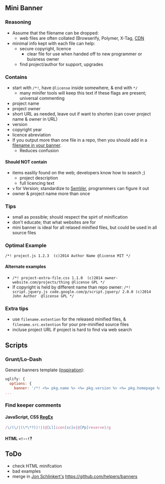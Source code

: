 ## Mini Banner

### Reasoning

* Assume that the filename can be dropped:
	* web files are often collated (Browserify, Polymer, X-Tag, [CDN](https://github.com/jsdelivr/jsdelivr#url-structure)
* minimal info kept with each file can help:
	* secure copyright, licence
		* clear file for use when handed off to new programmer or buisness owner
	* find project/author for support, upgrades

### Contains
* start with `/*!`, have `@license` inside somewhere, & end with `*/`
	* many minifer tools will keep this text if these flags are present; universal commenting
* project name
* project owner
* short URL as needed, leave out if want to shorten (can cover project name & owner in URL)
* version
* copyright year
* licence abreviation
* If you output more than one file in a repo, then you should add in a [filename in your banner](https://github.com/ractivejs/ractive/commit/7f8ee58b1174352a1f9e622abd023fc851bad750).
	* Reduces confusion

#### Should NOT contain
* items easlily found on the web; developers know how to search ;)
	* project description
	* full licencing text
* `v` for Version; standardize to [SemVer](http://semver.org/), programmers can figure it out
* owner & project name more than once

### Tips

* small as possible; should respect the spirt of minification
* don't educate; that what websites are for
* mini banner is ideal for all relased minified files, but could be used in all source files

### Optimal Example

`/*! project.js 1.2.3  (c)2014 Author Name @license MIT */`

#### Alternate examples

* `/*! project-extra-file.css 1.1.0  (c)2014 owner-website.com/projects/thing @license GPL */`</br>
* If copyright is held by different name than repo owner: `/*! script.jquery.js code.google.com/p/script.jquery/ 2.0.0 (c)2014 John Author  @license GPL */`

### Extra tips
* use `filename.extention` for the released minified files, & `filename.src.extention` for your pre-minified source files
* incluse project URL if project is hard to find via web search

## Scripts

### Grunt/Lo-Dash
General banners template ([inspiration](https://github.com/helpers/banners/blob/master/index.js)):
```JavaScript
uglify: {
  options: {
    banner: '/*! <%= pkg.name %> <%= pkg.version %> <%= pkg.homepage %>' (c)' + opts.year + ' ' + opts.author + ', contributors @licence ' + opts.license + ' */\n'
...
```



### Find keeper comments

#### JavaScript, CSS [RegEx](http://regexr.com/38nul)
```javascript
/\/(\/|(\*\*?))!|(@[Ll]icen[sc]e|@[Pp]reserve)/g
```

#### HTML `<!--!`?

## ToDo
* check HTML minifcation
* bad examples
* merge in [Jon Schlinkert's](https://github.com/jonschlinkert) https://github.com/helpers/banners


